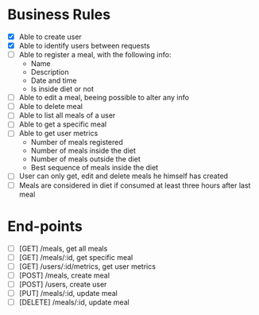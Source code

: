 # Business Rules

-   [x] Able to create user
-   [x] Able to identify users between requests
-   [ ] Able to register a meal, with the following info:
    -   Name
    -   Description
    -   Date and time
    -   Is inside diet or not
-   [ ] Able to edit a meal, beeing possible to alter any info
-   [ ] Able to delete meal
-   [ ] Able to list all meals of a user
-   [ ] Able to get a specific meal
-   [ ] Able to get user metrics
    -   Number of meals registered
    -   Number of meals inside the diet
    -   Number of meals outside the diet
    -   Best sequence of meals inside the diet
-   [ ] User can only get, edit and delete meals he himself has created
-   [ ] Meals are considered in diet if consumed at least three hours after last meal

# End-points

-   [ ] [GET] /meals, get all meals
-   [ ] [GET] /meals/:id, get specific meal
-   [ ] [GET] /users/:id/metrics, get user metrics
-   [ ] [POST] /meals, create meal
-   [ ] [POST] /users, create user
-   [ ] [PUT] /meals/:id, update meal
-   [ ] [DELETE] /meals/:id, update meal

